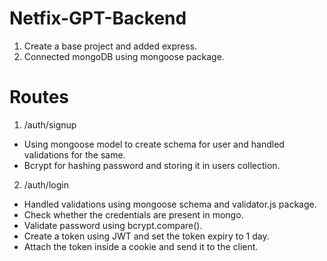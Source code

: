 # Netfix-GPT-Backend
1. Create a base project and added express.
2. Connected mongoDB using mongoose package.

# Routes 
1. /auth/signup
  - Using mongoose model to create schema for user and handled validations for the same.
  - Bcrypt for hashing password and storing it in users collection.
2. /auth/login
  - Handled validations using mongoose schema and validator.js package.
  - Check whether the credentials are present in mongo.
  - Validate password using bcrypt.compare().
  - Create a token using JWT and set the token expiry to 1 day.
  - Attach the token inside a cookie and send it to the client.
